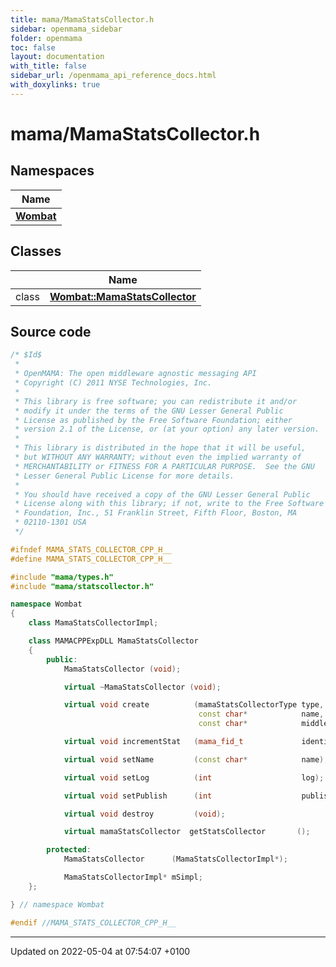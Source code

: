 ```yaml
---
title: mama/MamaStatsCollector.h
sidebar: openmama_sidebar
folder: openmama
toc: false
layout: documentation
with_title: false
sidebar_url: /openmama_api_reference_docs.html
with_doxylinks: true
---
```


# mama/MamaStatsCollector.h



## Namespaces

| Name           |
| -------------- |
| **[Wombat](namespaceWombat.html)**  |

## Classes

|                | Name           |
| -------------- | -------------- |
| class | **[Wombat::MamaStatsCollector](classWombat_1_1MamaStatsCollector.html)**  |




## Source code

```cpp
/* $Id$
 *
 * OpenMAMA: The open middleware agnostic messaging API
 * Copyright (C) 2011 NYSE Technologies, Inc.
 *
 * This library is free software; you can redistribute it and/or
 * modify it under the terms of the GNU Lesser General Public
 * License as published by the Free Software Foundation; either
 * version 2.1 of the License, or (at your option) any later version.
 *
 * This library is distributed in the hope that it will be useful,
 * but WITHOUT ANY WARRANTY; without even the implied warranty of
 * MERCHANTABILITY or FITNESS FOR A PARTICULAR PURPOSE.  See the GNU
 * Lesser General Public License for more details.
 *
 * You should have received a copy of the GNU Lesser General Public
 * License along with this library; if not, write to the Free Software
 * Foundation, Inc., 51 Franklin Street, Fifth Floor, Boston, MA
 * 02110-1301 USA
 */

#ifndef MAMA_STATS_COLLECTOR_CPP_H__
#define MAMA_STATS_COLLECTOR_CPP_H__

#include "mama/types.h"
#include "mama/statscollector.h"

namespace Wombat
{
    class MamaStatsCollectorImpl;

    class MAMACPPExpDLL MamaStatsCollector
    {
        public:
            MamaStatsCollector (void);

            virtual ~MamaStatsCollector (void);

            virtual void create          (mamaStatsCollectorType type,
                                          const char*            name,
                                          const char*            middleware);

            virtual void incrementStat   (mama_fid_t             identifier);

            virtual void setName         (const char*            name);

            virtual void setLog          (int                    log);

            virtual void setPublish      (int                    publish);

            virtual void destroy         (void);

            virtual mamaStatsCollector  getStatsCollector       ();

        protected:
            MamaStatsCollector      (MamaStatsCollectorImpl*);

            MamaStatsCollectorImpl* mSimpl;
    };

} // namespace Wombat

#endif //MAMA_STATS_COLLECTOR_CPP_H__
```


-------------------------------

Updated on 2022-05-04 at 07:54:07 +0100
